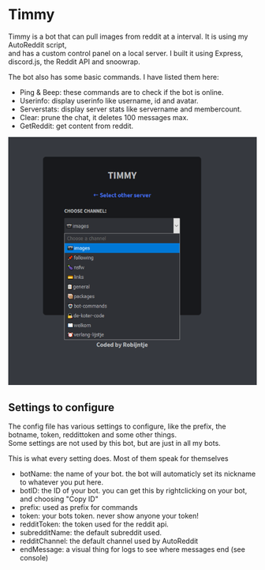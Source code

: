 # Timmy

Timmy is a bot that can pull images from reddit at a interval. It is using my AutoReddit script,<br>and has a custom control panel on a local server.
I built it using Express, discord.js, the Reddit API and snoowrap.

The bot also has some basic commands. I have listed them here:

- Ping & Beep: these commands are to check if the bot is online.
- Userinfo: display userinfo like username, id and avatar.
- Serverstats: display server stats like servername and membercount.
- Clear: prune the chat, it deletes 100 messages max.
- GetReddit: get content from reddit.

![screenshot](assets/screenshot.png)

## Settings to configure

The config file has various settings to configure, like the prefix, the botname, token, reddittoken and some other things.<br>
Some settings are not used by this bot, but are just in all my bots.

This is what every setting does. Most of them speak for themselves

- botName: the name of your bot. the bot will automaticly set its nickname to whatever you put here.
- botID: the ID of your bot. you can get this by rightclicking on your bot, and choosing "Copy ID"
- prefix: used as prefix for commands
- token: your bots token. never show anyone your token!
- redditToken: the token used for the reddit api.
- subredditName: the default subreddit used.
- redditChannel: the default channel used by AutoReddit
- endMessage: a visual thing for logs to see where messages end (see console)
